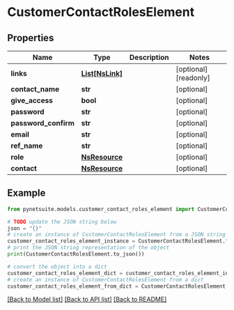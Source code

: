 # CustomerContactRolesElement


## Properties

Name | Type | Description | Notes
------------ | ------------- | ------------- | -------------
**links** | [**List[NsLink]**](NsLink.md) |  | [optional] [readonly] 
**contact_name** | **str** |  | [optional] 
**give_access** | **bool** |  | [optional] 
**password** | **str** |  | [optional] 
**password_confirm** | **str** |  | [optional] 
**email** | **str** |  | [optional] 
**ref_name** | **str** |  | [optional] 
**role** | [**NsResource**](NsResource.md) |  | [optional] 
**contact** | [**NsResource**](NsResource.md) |  | [optional] 

## Example

```python
from pynetsuite.models.customer_contact_roles_element import CustomerContactRolesElement

# TODO update the JSON string below
json = "{}"
# create an instance of CustomerContactRolesElement from a JSON string
customer_contact_roles_element_instance = CustomerContactRolesElement.from_json(json)
# print the JSON string representation of the object
print(CustomerContactRolesElement.to_json())

# convert the object into a dict
customer_contact_roles_element_dict = customer_contact_roles_element_instance.to_dict()
# create an instance of CustomerContactRolesElement from a dict
customer_contact_roles_element_from_dict = CustomerContactRolesElement.from_dict(customer_contact_roles_element_dict)
```
[[Back to Model list]](../README.md#documentation-for-models) [[Back to API list]](../README.md#documentation-for-api-endpoints) [[Back to README]](../README.md)


